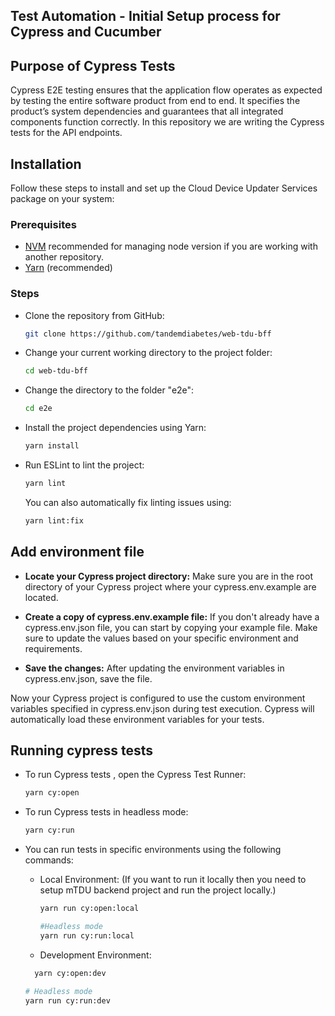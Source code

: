 ## Test Automation - Initial Setup process for Cypress and Cucumber

## Purpose of Cypress Tests
Cypress E2E testing ensures that the application flow operates as expected by testing the entire software product from end to end. It specifies the product’s system dependencies and guarantees that all integrated components function correctly. In this repository we are writing the Cypress tests for the API endpoints.
## Installation
Follow these steps to install and set up the Cloud Device Updater Services package on your system:
### Prerequisites
- [NVM](https://github.com/nvm-sh/nvm#installing-and-updating) recommended for managing node version if you are working with another repository.
- [Yarn](https://classic.yarnpkg.com/lang/en/docs/cli/install/) (recommended)
### Steps
- Clone the repository from GitHub:
    ```bash
    git clone https://github.com/tandemdiabetes/web-tdu-bff

   ```
- Change your current working directory to the project folder:
    ```sh
    cd web-tdu-bff
    ```
- Change the directory to the folder "e2e":
    ```sh
    cd e2e
    ```
- Install the project dependencies using Yarn:
    ```sh
    yarn install
    ```
- Run ESLint to lint the project:
    ```sh
    yarn lint
    ```
    You can also automatically fix linting issues using:
    ```sh
    yarn lint:fix
    ```
## Add environment file
- **Locate your Cypress project directory:** Make sure you are in the root directory of your Cypress project where your cypress.env.example are located.

- **Create a copy of cypress.env.example file:** If you don't already have a cypress.env.json file, you can start by copying your example file. Make sure to update the values based on your specific environment and requirements.

- **Save the changes:** After updating the environment variables in cypress.env.json, save the file.

Now your Cypress project is configured to use the custom environment variables specified in cypress.env.json during test execution. Cypress will automatically load these environment variables for your tests.

## Running cypress tests
- To run Cypress tests , open the Cypress Test Runner:
    ```sh
    yarn cy:open
    ```
- To run Cypress tests in headless mode:
    ```sh
    yarn cy:run
    ```
- You can run tests in specific environments using the following commands:
  - Local Environment: (If you want to run it locally then you need to setup mTDU backend project and run the project locally.)
    ```sh
    yarn run cy:open:local 
    ```

    ```sh
    #Headless mode
    yarn run cy:run:local
    ```

  - Development Environment:
  ```sh
    yarn cy:open:dev 
    ```
    ```sh
    # Headless mode
    yarn run cy:run:dev
    ``` 